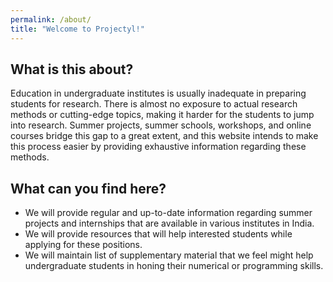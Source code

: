 ```yaml
---
permalink: /about/
title: "Welcome to Projectyl!"
---
```


## What is this about?

Education in undergraduate institutes is usually inadequate in preparing students for research. There is almost no exposure to actual research methods or cutting-edge topics, making it harder for the students to jump into research. Summer projects, summer schools, workshops, and online courses bridge this gap to a great extent, and this website intends to make this process easier by providing exhaustive information regarding these methods.

## What can you find here?

* We will provide regular and up-to-date information regarding summer projects and internships that are available in various institutes in India.
* We will provide resources that will help interested students while applying for these positions.
* We will maintain list of supplementary material that we feel might help undergraduate students in honing their numerical or programming skills.
